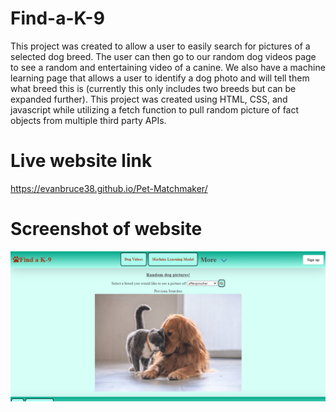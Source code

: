 # Find-a-K-9
This project was created to allow a user to easily search for pictures of a selected dog breed. The user can then go to our random dog videos page to see a random and entertaining video of a canine. We also have a machine learning page that allows a user to identify a dog photo and will tell them what breed this is (currently this only includes two breeds but can be expanded further). This project was created using HTML, CSS, and javascript while utilizing a fetch function to pull random picture of fact objects from multiple third party APIs.



# Live website link
https://evanbruce38.github.io/Pet-Matchmaker/


# Screenshot of website
![screenshot](./images/Screenshot%202022-07-28%20170112.png)
